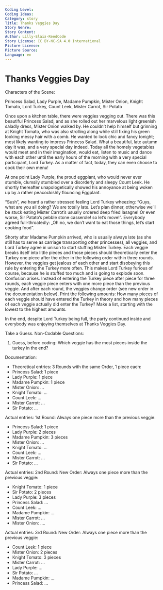 ```yaml
---
Coding Level:
Coding Ideas:
Category: story
Title: Thanks Veggies Day
Story Genre:
Story Content:
Author: Lilly-Elaia-ReedCode
Story License: CC BY-NC-SA 4.0 International 
Picture License:
Picture Source:
Language: en
---
```


# Thanks Veggies Day

Characters of the Scene:

Princess Salad, Lady Purple, Madame Pumpkin, Mister Onion, Knight Tomato, Lord
Turkey, Count Leek, Mister Carrot, Sir Potato

Once upon a kitchen table, there were veggies vegging out. There was this
beautiful Princess Salad, and as she rolled out her marvelous light greenish
saladly dress, Mister Onion walked by. He couldn’t help himself but grinning at
Knight Tomato, who was also strolling along while still fixing his green looking
messy hair with a comb. He wanted to look chic and fancy tonight; most likely
wanting to impress Princess Salad. What a beautiful, late autumn day it was, and
a very special day indeed. Today all the homely vegetables would meet and in
their imagination, would eat, listen to music and dance with each other until
the early hours of the morning with a very special participant, Lord Turkey. As
a matter of fact, today, they can even choose to cook their own menu!

At one point Lady Purple, the proud eggplant, who would never ever stumble,
clumsily stumbled over a disorderly and sleepy Count Leek. He shortly thereafter
unapologetically showed his annoyance at being woken up by a rather peacockishly
flouncing Eggplant.

“Sush”, we heard a rather stressed feeling Lord Turkey wheezing: “Guys, what are
you all doing? We are totally late. Let’s plan dinner, otherwise we’ll be stuck
eating Mister Carrot’s usually ordered deep fried lasagne! Or even worse, Sir
Patato’s pebble stone casserole! so let’s move!”. Everybody agreed
full-throatedly: „Oh no, we don’t want to eat those things, let’s start cooking
food“.

Shorty after Madame Pumpkin arrived, who is usually always late (as she still
has to serve as carriage transporting other princesses), all veggies, and Lord
Turkey agree in unison to start stuffing Mister Turkey. Each veggie breaks
itself into little pieces and those pieces should theoretically enter the Turkey
one piece after the other in the following order within three rounds. However,
the veggies get jealous of each other and start disobeying this rule by entering
the Turkey more often. This makes Lord Turkey furious of course, because he is
stuffed too much and is going to explode soon. Confusion arises. Instead of
entering the Turkey piece after piece for three rounds, each veggie piece enters
with one more piece than the previous veggie. And after each round, the veggies
change order (see new order in the documentation below). Print the following
amounts: How many pieces of each veggie should have entered the Turkey in theory
and how many pieces of each veggie actually did enter the Turkey? Make a list,
starting with the lowest to the highest amounts.

In the end, despite Lord Turkey being full, the party continued inside and
everybody was enjoying themselves at Thanks Veggies Day.

Take a Guess. Non-Codable Questions:

1) Guess, before coding: Which veggie has the most pieces inside the turkey in the end?

Documentation:

- Theoretical entries: 3 Rounds with the same Order, 1 piece each:
- Princess Salad: 1 piece
- Lady Purple: 1 piece
- Madame Pumpkin: 1 piece
- Mister Onion: ...
- Knight Tomato: ...
- Count Leek: ...
- Mister Carrot: ...
- Sir Potato: ...

Actual entries: 1st Round: Always one piece more than the previous veggie:

- Princess Salad: 1 piece
- Lady Purple: 2 pieces
- Madame Pumpkin: 3 pieces
- Mister Onion: ...
- Knight Tomato: ...
- Count Leek: ...
- Mister Carrot: ...
- Sir Potato: ...

Actual entries: 2nd Round: New Order: Always one piece more than the previous veggie:

- Knight Tomato: 1 piece
- Sir Potato: 2 pieces
- Lady Purple: 3 pieces
- Princess Salad: ...
- Count Leek: ...
- Madame Pumpkin: ...
- Mister Carrot: ...
- Mister Onion: ....

Actual entries: 3rd Round: New Order: Always one piece more than the previous veggie:

- Count Leek: 1 piece
- Mister Onion: 2 pieces
- Knight Tomato: 3 pieces
- Mister Carrot: ...
- Lady Purple: ...
- Sir Potato: ...
- Madame Pumpkin: ...
- Princess Salad: ...

